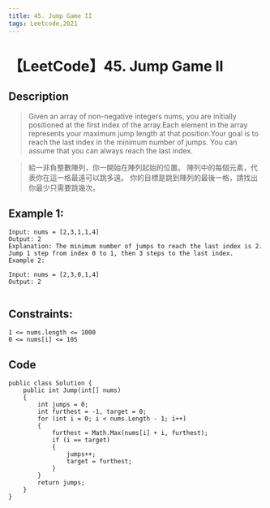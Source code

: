 ```yaml
---
title: 45. Jump Game II
tags: Leetcode,2021
---
```

# 【LeetCode】45. Jump Game II
## Description
>Given an array of non-negative integers nums, you are initially positioned at the first index of the array.Each element in the array represents your maximum jump length at that position.Your goal is to reach the last index in the minimum number of jumps.
You can assume that you can always reach the last index.

>給一非負整數陣列，你一開始在陣列起始的位置。
陣列中的每個元素，代表你在這一格最遠可以跳多遠。
你的目標是跳到陣列的最後一格，請找出你最少只需要跳幾次。

 

## Example 1:

```
Input: nums = [2,3,1,1,4]
Output: 2
Explanation: The minimum number of jumps to reach the last index is 2. Jump 1 step from index 0 to 1, then 3 steps to the last index.
Example 2:

Input: nums = [2,3,0,1,4]
Output: 2
 
```

## Constraints:

```
1 <= nums.length <= 1000
0 <= nums[i] <= 105
```
## Code
```
public class Solution {
    public int Jump(int[] nums) 
    {
        int jumps = 0;
        int furthest = -1, target = 0;
        for (int i = 0; i < nums.Length - 1; i++)
        {
            furthest = Math.Max(nums[i] + i, furthest);
            if (i == target)
            {
                jumps++;
                target = furthest;
            }
        }
        return jumps;        
    }
}
```
